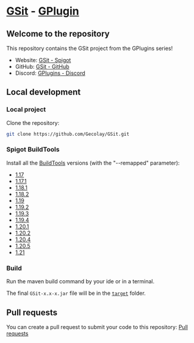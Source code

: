 # [GSit](https://github.com/Gecolay/GSit) - [GPlugin](https://discord.gg/Cy2P4AU)

## Welcome to the repository

This repository contains the GSit project from the GPlugins series!

- Website: [GSit - Spigot](https://www.spigotmc.org/resources/GSit.62325/)
- GitHub: [GSit - GitHub](https://github.com/Gecolay/GSit)
- Discord: [GPlugins - Discord](https://discord.gg/Cy2P4AU)

## Local development

### Local project

Clone the repository:
```bash
git clone https://github.com/Gecolay/GSit.git
```

### Spigot BuildTools

Install all the [BuildTools](https://www.spigotmc.org/wiki/buildtools/) versions (with the "--remapped" parameter):

- [1.17](https://www.spigotmc.org/wiki/buildtools/#1-17)
- [1.17.1](https://www.spigotmc.org/wiki/buildtools/#1-17-1)
- [1.18.1](https://www.spigotmc.org/wiki/buildtools/#1-18-1)
- [1.18.2](https://www.spigotmc.org/wiki/buildtools/#1-18-2)
- [1.19](https://www.spigotmc.org/wiki/buildtools/#1-19)
- [1.19.2](https://www.spigotmc.org/wiki/buildtools/#1-19-2)
- [1.19.3](https://www.spigotmc.org/wiki/buildtools/#1-19-3)
- [1.19.4](https://www.spigotmc.org/wiki/buildtools/#1-19-4)
- [1.20.1](https://www.spigotmc.org/wiki/buildtools/#1-20-1)
- [1.20.2](https://www.spigotmc.org/wiki/buildtools/#1-20-2)
- [1.20.4](https://www.spigotmc.org/wiki/buildtools/#1-20-4)
- [1.20.5](https://www.spigotmc.org/wiki/buildtools/#1-20-5)
- [1.21](https://www.spigotmc.org/wiki/buildtools/#1-21)

### Build

Run the maven build command by your ide or in a terminal.

The final `GSit-x.x-x.jar` file will be in the [`target`](./target) folder.

## Pull requests

You can create a pull request to submit your code to this repository: [Pull requests](https://github.com/Gecolay/GSit/pulls)
